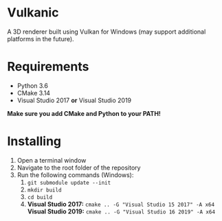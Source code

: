 # Vulkanic
A 3D renderer built using Vulkan for Windows (may support additional platforms in the future).

# Requirements
- Python 3.6
- CMake 3.14
- Visual Studio 2017 **or** Visual Studio 2019

**Make sure you add CMake and Python to your PATH!**

# Installing
1. Open a terminal window
2. Navigate to the root folder of the repository
3. Run the following commands (Windows):
    1. `git submodule update --init`
    2. `mkdir build`
    3. `cd build`
    4. **Visual Studio 2017:** `cmake .. -G "Visual Studio 15 2017" -A x64`<br>
       **Visual Studio 2019:** `cmake .. -G "Visual Studio 16 2019" -A x64`
